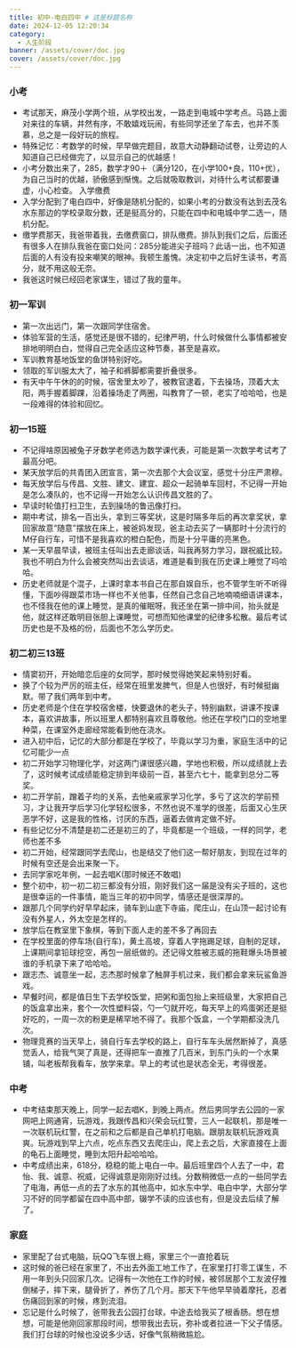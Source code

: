 ```yaml
---
title: 初中-电白四中 # 这是标题名称
date: 2024-12-05 12:20:34
category:
  - 人生阶段
banner: /assets/cover/doc.jpg
cover: /assets/cover/doc.jpg
---
```


### 小考
- 考试那天，麻茂小学两个班，从学校出发，一路走到电城中学考点。马路上面对来往的车辆，井然有序，不敢嬉戏玩闹，有些同学还坐了车去，也并不羡慕，总之是一段好玩的旅程。
- 特殊记忆：考数学的时候，早早做完题目，故意大动静翻动试卷，让旁边的人知道自己已经做完了，以显示自己的优越感！
- 小考分数出来了，285，数学才90＋（满分120，在小学100+良，110+优），为自己当时的优越，骄傲感到惭愧。之后就吸取教训，对待什么考试都要谦虚，小心检查。
入学缴费
- 入学分配到了电白四中，好像是随机分配的，如果小考的分数没有达到去茂名水东那边的学校录取分数，还是挺高分的，只能在四中和电城中学二选一，随机分配。
- 缴学费那天，我爸带着我，去缴费窗口，排队缴费。排队到我们之后，后面还有很多人在排队我爸在窗口处问：285分能进尖子班吗？此话一出，也不知道后面的人有没有投来嘲笑的眼神。我顿生羞愧。决定初中之后好生读书，考高分，就不用这般无奈。
- 我爸这时候已经回老家谋生，错过了我的童年。

### 初一军训
- 第一次出远门，第一次跟同学住宿舍。
- 体验军营的生活，感觉还是很不错的，纪律严明，什么时候做什么事情都被安排地明明白白，觉得自己完全适应这种节奏，甚至是喜欢。
- 军训教育基地饭堂的鱼饼特别好吃。
- 领取的军训服太大了，袖子和裤脚都需要折叠很多。
- 有天中午午休的的时候，宿舍里太吵了，被教官逮着，下去操场，顶着大太阳，两手握着脚踝，沿着操场走了两圈，叫教育了一顿，老实了哈哈哈，也是一段难得的体验和回忆。

### 初一15班
- 不记得啥原因被兔子牙数学老师选为数学课代表，可能是第一次数学考试考了最高分吧。
- 某天放学后的共青团入团宣言，第一次去那个大会议室，感觉十分庄严肃穆。
- 每天放学后与传昌、文胜、建文、建宜、超众一起骑单车回村，不记得一开始是怎么凑队的，也不记得一开始怎么认识传昌文胜的了。
- 早读时轮值打扫卫生，去到操场的鲁迅像打扫。
- 期中考试，排名一百出头，拿到三等奖状，这是时隔多年后的再次拿奖状，拿回家故意“随意”摆放在床上，被爸妈发现，爸主动去买了一辆那时十分流行的M仔自行车，可惜不是我喜欢的橙白配色，而是十分平庸的亮黑色。
- 某一天早晨早读，被班主任叫出去走廊谈话，叫我再努力学习，跟祝威比较。我也不明白为什么会被突然叫出去谈话，难道是看到我在历史课上睡觉了吗哈哈。
- 历史老师就是个混子，上课时拿本书自己在那自娱自乐，也不管学生听不听得懂，下面吵得跟菜市场一样也不关他事，任然自己念自己地喃喃细语讲课本，也不怪我在他的课上睡觉，是真的催眠呀，我还坐在第一排中间，抬头就是他，就这样还敢明目张胆上课睡觉，可想而知他课堂的纪律多松散。最后考试历史也是不及格的份，后面也不怎么学历史。

### 初二初三13班
- 情窦初开，开始暗恋后座的女同学，那时候觉得她笑起来特别好看。
- 换了个较为严厉的班主任，经常在班里发脾气，但是人也很好，有时候挺幽默。带了我们两年到中考。
- 历史老师是个住在学校宿舍楼，快要退休的老头子，特别幽默，讲课不按课本，喜欢讲故事，所以班里人都特别喜欢且尊敬他。他还在学校门口的空地里种菜，在课室外走廊经常能看到他在浇水。
- 进入初中后，记忆的大部分都是在学校了，毕竟以学习为重，家庭生活中的记忆可能少一点
- 初二开始学习物理化学，对这两门课很感兴趣，学地也积极，所以成绩就上去了，这时候考试成绩能稳定排到年级前一百，甚至六七十，能拿到总分二等奖。
- 初二开学前，蹭着子均的关系，去他亲戚家学习化学，多亏了这次的学前预习，才让我开学后学习化学轻松很多，不然也说不准学的很差，后面又心生厌恶学不好，这是我的性格，讨厌的东西，逼着去做肯定做不好。
- 有些记忆分不清楚是初二还是初三的了，毕竟都是一个班级，一样的同学，老师也差不多
- 初二开始，经常跟同学去爬山，也是结交了他们这一帮好朋友，到现在过年的时候有空还是会出来聚一下。
- 去同学家吃年例，一起去唱K(那时候还不敢唱)
- 整个初中，初一初二初三都没有分班，刚好我们这一届是没有尖子班的，这也是很幸运的一件事情，能当三年的初中同学，情感还是很深厚的。
- 跟那几个同学约好早早起床，骑车到山底下寺庙，爬庄山，在山顶一起讨论有没有外星人，外太空是怎样的。
- 放学后在教室里下象棋，等到下面人走的差不多了再回去
- 在学校里面的停车场(自行车)，黄土高坡，穿着人字拖踢足球，自制的足球，上课期间拿铅球挖空，再包一层纸做的。还记得文胜被志威的拖鞋爆头场景被谁的手机录下来了哈哈哈。
- 跟志杰、诚意坐一起，志杰那时候拿了触屏手机过来，我们都会拿来玩鲨鱼游戏。
- 早餐时间，都是值日生下去学校饭堂，把粥和面包抬上来班级里，大家把自己的饭盒拿出来，套个一次性塑料袋，勺一勺就开吃，每天早上的鸡蛋粥还是挺好吃的，一周一次的粉更是稀罕地不得了。我那个饭盒，一个学期都没洗几次。
- 物理竞赛的当天早上，骑自行车去学校的路上，自行车车头居然断掉了，真感觉丢人，给我气哭了真是，还得把车一直推了几百米，到东门头的一个水果铺，叫老板帮我看车，放学来拿。早上的考试也是状态全无，考得很差。

### 中考
- 中考结束那天晚上，同学一起去唱K，到晚上两点。然后男同学去公园的一家网吧上网通宵，玩游戏，我跟传昌和兴荣会玩红警，三人一起联机，那是唯一一次联机玩红警，在之前和之后都是自己单机打电脑。跟朋友联机玩游戏真爽。玩游戏到早上六点，吃点东西又去爬庄山，爬上去之后，大家直接在上面的龟石上面睡觉，睡到太阳升起哈哈哈。
- 中考成绩出来，618分，稳稳的能上电白一中。最后班里四个人去了一中，君怡、我、诚意、祝威，记得诚意是刚刚好过线。分数稍微低一点的一些同学去了电海，再低一点的去了水东的其他高中，如水东中学、电白中学，大部分学习不好的同学都留在四中高中部，辍学不读的应该也有，但是没去后续了解了。

### 家庭
- 家里配了台式电脑，玩QQ飞车很上瘾，家里三个一直抢着玩
- 这时候的爸已经在家里了，不出去外面工地工作了，在家里打打零工谋生，不用一年到头只回家几次。记得有一次他在工作的时候，被邻居那个工友波仔推倒梯子，摔下来，腿骨折了，养伤了几个月。那天下午他早早骑着摩托，忍者伤痛回到家的时候，疼到流泪。
- 忘记是什么时候了，爸带我去公园打台球，中途去给我买了根香肠。想在想想，可能是他刚回家那段时间，想带我出去玩，弥补或者拉进一下父子情感。我们打台球的时候也没说多少话，好像气氛稍微尴尬。